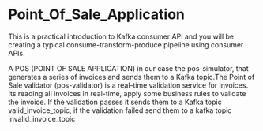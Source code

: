 # Point_Of_Sale_Application
This is a practical introduction to Kafka consumer API and you will be creating a typical consume-transform-produce pipeline using consumer APIs.

A POS (POINT OF SALE APPLICATION) in our case the pos-simulator, that generates a series of invoices and sends them to a Kafka topic.The Point of Sale validator (pos-validator) is a real-time validation service for invoices.
Its reading all invoices in real-time, apply some business rules to validate the invoice. If the validation passes it sends them to a Kafka topic valid_invoice_topic, if the validation failed send them to a kafka topic invalid_invoice_topic
